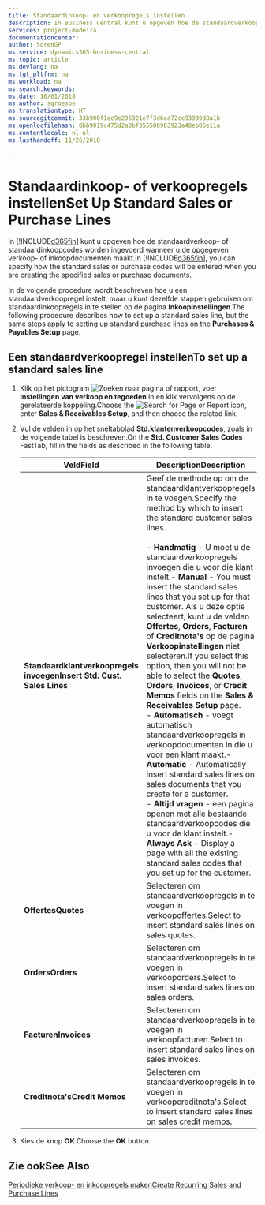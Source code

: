 ```yaml
---
title: Standaardinkoop- en verkoopregels instellen
description: In Business Central kunt u opgeven hoe de standaardverkoop- of standaardinkoopcodes worden ingevoerd wanneer u de opgegeven verkoop- of inkoopdocumenten maakt.
services: project-madeira
documentationcenter: 
author: SorenGP
ms.service: dynamics365-business-central
ms.topic: article
ms.devlang: na
ms.tgt_pltfrm: na
ms.workload: na
ms.search.keywords: 
ms.date: 10/01/2018
ms.author: sgroespe
ms.translationtype: HT
ms.sourcegitcommit: 33b900f1ac9e295921e7f3d6ea72cc93939d8a1b
ms.openlocfilehash: 8bb9019c475d2a0bf355508903923a48eb86e11a
ms.contentlocale: nl-nl
ms.lasthandoff: 11/26/2018

---
```

# <a name="set-up-standard-sales-or-purchase-lines"></a><span data-ttu-id="df235-103">Standaardinkoop- of verkoopregels instellen</span><span class="sxs-lookup"><span data-stu-id="df235-103">Set Up Standard Sales or Purchase Lines</span></span>
<span data-ttu-id="df235-104">In [!INCLUDE[d365fin](../../includes/d365fin_md.md)] kunt u opgeven hoe de standaardverkoop- of standaardinkoopcodes worden ingevoerd wanneer u de opgegeven verkoop- of inkoopdocumenten maakt.</span><span class="sxs-lookup"><span data-stu-id="df235-104">In [!INCLUDE[d365fin](../../includes/d365fin_md.md)], you can specify how the standard sales or purchase codes will be entered when you are creating the specified sales or purchase documents.</span></span>  

<span data-ttu-id="df235-105">In de volgende procedure wordt beschreven hoe u een standaardverkoopregel instelt, maar u kunt dezelfde stappen gebruiken om standaardinkoopregels in te stellen op de pagina **Inkoopinstellingen**.</span><span class="sxs-lookup"><span data-stu-id="df235-105">The following procedure describes how to set up a standard sales line, but the same steps apply to setting up standard purchase lines on the **Purchases & Payables Setup** page.</span></span>  

## <a name="to-set-up-a-standard-sales-line"></a><span data-ttu-id="df235-106">Een standaardverkoopregel instellen</span><span class="sxs-lookup"><span data-stu-id="df235-106">To set up a standard sales line</span></span>  

1.  <span data-ttu-id="df235-107">Klik op het pictogram ![Zoeken naar pagina of rapport](../../media/ui-search/search_small.png "pictogram Zoeken naar pagina of rapport"), voer **Instellingen van verkoop en tegoeden** in en klik vervolgens op de gerelateerde koppeling.</span><span class="sxs-lookup"><span data-stu-id="df235-107">Choose the ![Search for Page or Report](../../media/ui-search/search_small.png "Search for Page or Report icon") icon, enter **Sales & Receivables Setup**, and then choose the related link.</span></span>  
2.  <span data-ttu-id="df235-108">Vul de velden in op het sneltabblad **Std.klantenverkoopcodes**, zoals in de volgende tabel is beschreven.</span><span class="sxs-lookup"><span data-stu-id="df235-108">On the **Std. Customer Sales Codes** FastTab, fill in the fields as described in the following table.</span></span>  

    |<span data-ttu-id="df235-109">Veld</span><span class="sxs-lookup"><span data-stu-id="df235-109">Field</span></span>|<span data-ttu-id="df235-110">Description</span><span class="sxs-lookup"><span data-stu-id="df235-110">Description</span></span>|  
    |---------------------------------|---------------------------------------|  
    |<span data-ttu-id="df235-111">**Standaardklantverkoopregels invoegen**</span><span class="sxs-lookup"><span data-stu-id="df235-111">**Insert Std. Cust. Sales Lines**</span></span>|<span data-ttu-id="df235-112">Geef de methode op om de standaardklantverkoopregels in te voegen.</span><span class="sxs-lookup"><span data-stu-id="df235-112">Specify the method by which to insert the standard customer sales lines.</span></span><br /><br /> <span data-ttu-id="df235-113">-   **Handmatig** - U moet u de standaardverkoopregels invoegen die u voor die klant instelt.</span><span class="sxs-lookup"><span data-stu-id="df235-113">-   **Manual** - You must insert the standard sales lines that you set up for that customer.</span></span> <span data-ttu-id="df235-114">Als u deze optie selecteert, kunt u de velden **Offertes**, **Orders**, **Facturen** of **Creditnota's** op de pagina **Verkoopinstellingen** niet selecteren.</span><span class="sxs-lookup"><span data-stu-id="df235-114">If you select this option, then you will not be able to select the **Quotes**, **Orders**, **Invoices**, or **Credit Memos** fields on the **Sales & Receivables Setup** page.</span></span><br /><span data-ttu-id="df235-115">-   **Automatisch** - voegt automatisch standaardverkoopregels in verkoopdocumenten in die u voor een klant maakt.</span><span class="sxs-lookup"><span data-stu-id="df235-115">-   **Automatic** - Automatically insert standard sales lines on sales documents that you create for a customer.</span></span><br /><span data-ttu-id="df235-116">-   **Altijd vragen** - een pagina openen met alle bestaande standaardverkoopcodes die u voor de klant instelt.</span><span class="sxs-lookup"><span data-stu-id="df235-116">-   **Always Ask** - Display a page with all the existing standard sales codes that you set up for the customer.</span></span>|  
    |<span data-ttu-id="df235-117">**Offertes**</span><span class="sxs-lookup"><span data-stu-id="df235-117">**Quotes**</span></span>|<span data-ttu-id="df235-118">Selecteren om standaardverkoopregels in te voegen in verkoopoffertes.</span><span class="sxs-lookup"><span data-stu-id="df235-118">Select to insert standard sales lines on sales quotes.</span></span>|  
    |<span data-ttu-id="df235-119">**Orders**</span><span class="sxs-lookup"><span data-stu-id="df235-119">**Orders**</span></span>|<span data-ttu-id="df235-120">Selecteren om standaardverkoopregels in te voegen in verkooporders.</span><span class="sxs-lookup"><span data-stu-id="df235-120">Select to insert standard sales lines on sales orders.</span></span>|  
    |<span data-ttu-id="df235-121">**Facturen**</span><span class="sxs-lookup"><span data-stu-id="df235-121">**Invoices**</span></span>|<span data-ttu-id="df235-122">Selecteren om standaardverkoopregels in te voegen in verkoopfacturen.</span><span class="sxs-lookup"><span data-stu-id="df235-122">Select to insert standard sales lines on sales invoices.</span></span>|  
    |<span data-ttu-id="df235-123">**Creditnota's**</span><span class="sxs-lookup"><span data-stu-id="df235-123">**Credit Memos**</span></span>|<span data-ttu-id="df235-124">Selecteren om standaardverkoopregels in te voegen in verkoopcreditnota's.</span><span class="sxs-lookup"><span data-stu-id="df235-124">Select to insert standard sales lines on sales credit memos.</span></span>|  

3.  <span data-ttu-id="df235-125">Kies de knop **OK**.</span><span class="sxs-lookup"><span data-stu-id="df235-125">Choose the **OK** button.</span></span>  

## <a name="see-also"></a><span data-ttu-id="df235-126">Zie ook</span><span class="sxs-lookup"><span data-stu-id="df235-126">See Also</span></span>  
[<span data-ttu-id="df235-127">Periodieke verkoop- en inkoopregels maken</span><span class="sxs-lookup"><span data-stu-id="df235-127">Create Recurring Sales and Purchase Lines</span></span>](../../sales-how-work-standard-lines.md)

